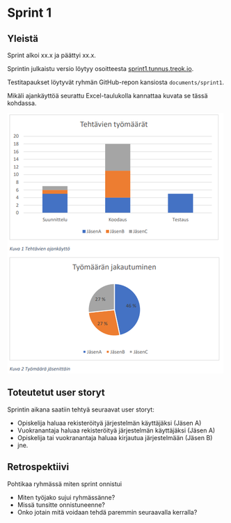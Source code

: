# Sprint 1

## Yleistä

Sprint alkoi xx.x ja päättyi xx.x. 

Sprintin julkaistu versio löytyy osoitteesta [sprint1.tunnus.treok.io](http://sprint1.tunnus.treok.io).

Testitapaukset löytyvät ryhmän GitHub-repon kansiosta <code>documents/sprint1</code>.

Mikäli ajankäyttöä seurattu Excel-taulukolla kannattaa kuvata se tässä kohdassa.

![Ajankäyttö sprint 1](../kuvat/sprint_markdown_sprint_muistio_ajankaytto.png)

## Toteutetut user storyt

Sprintin aikana saatiin tehtyä seuraavat user storyt:
- Opiskelija haluaa rekisteröityä järjestelmän käyttäjäksi (Jäsen A)
- Vuokranantaja haluaa rekisteröityä järjestelmän käyttäjäksi (Jäsen A)
- Opiskelija tai vuokranantaja haluaa kirjautua järjestelmään (Jäsen B)
- jne.

## Retrospektiivi

Pohtikaa ryhmässä miten sprint onnistui
- Miten työjako sujui ryhmässänne?
- Missä tunsitte onnistuneenne?
- Onko jotain mitä voidaan tehdä paremmin seuraavalla kerralla?